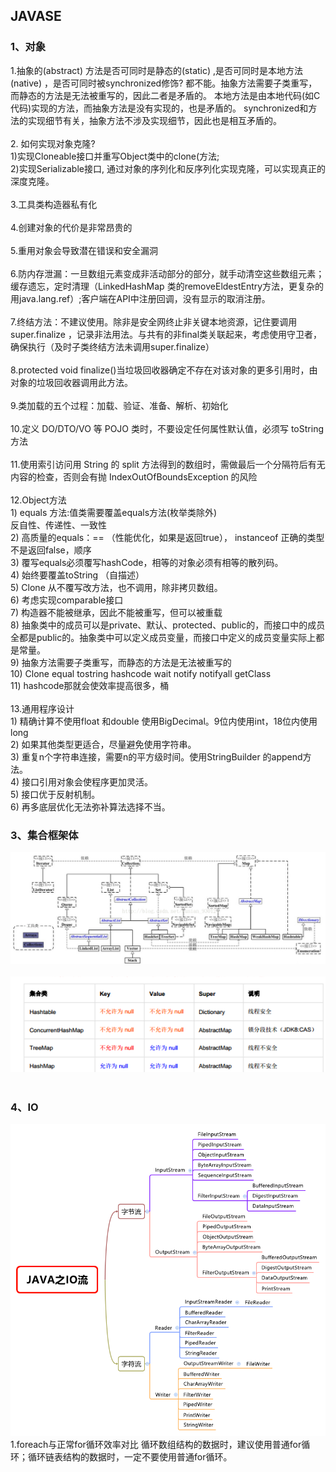 ## JAVASE
### 1、对象
1.抽象的(abstract) 方法是否可同时是静态的(static) ,是否可同时是本地方法(native) ，是否可同时被synchronized修饰?
都不能。抽象方法需要子类重写，而静态的方法是无法被重写的，因此二者是矛盾的。
本地方法是由本地代码(如C代码)实现的方法，而抽象方法是没有实现的，也是矛盾的。
synchronized和方法的实现细节有关，抽象方法不涉及实现细节，因此也是相互矛盾的。
<br><br> 2. 如何实现对象克隆?
 <br> 1)实现Cloneable接口并重写Object类中的clone(方法;
  <br>2)实现Serializable接口, 通过对象的序列化和反序列化实现克隆，可以实现真正的深度克隆。
 <br><br> 3.工具类构造器私有化
 <br><br> 4.创建对象的代价是非常昂贵的
 <br><br> 5.重用对象会导致潜在错误和安全漏洞
 <br><br> 6.防内存泄漏：一旦数组元素变成非活动部分的部分，就手动清空这些数组元素；缓存遗忘，定时清理（LinkedHashMap 类的removeEldestEntry方法，更复杂的用java.lang.ref）;客户端在API中注册回调，没有显示的取消注册。
<br><br>7.终结方法：不建议使用。除非是安全网终止非关键本地资源，记住要调用super.finalize ，记录非法用法。与共有的非final类关联起来，考虑使用守卫者，确保执行（及时子类终结方法未调用super.finalize）
<br><br>8.protected void   finalize()当垃圾回收器确定不存在对该对象的更多引用时，由对象的垃圾回收器调用此方法。
<br><br>9.类加载的五个过程：加载、验证、准备、解析、初始化
<br><br>10.定义 DO/DTO/VO 等 POJO 类时，不要设定任何属性默认值，必须写 toString 方法
<br><br>11.使用索引访问用 String 的 split 方法得到的数组时，需做最后一个分隔符后有无内容的检查，否则会有抛 IndexOutOfBoundsException 的风险
<br><br>12.Object方法
<br>1)	equals 方法:值类需要覆盖equals方法(枚举类除外)
<br>反自性、传递性、一致性
<br>2)	高质量的equals：== （性能优化，如果是返回true），  instanceof 正确的类型 不是返回false，顺序
<br>3)	覆写equals必须覆写hashCode，相等的对象必须有相等的散列码。
<br>4)	始终要覆盖toString （自描述）
<br>5)	Clone 从不覆写改方法，也不调用，除非拷贝数组。
<br>6)	考虑实现comparable接口
<br>7)	构造器不能被继承，因此不能被重写，但可以被重载
<br>8)	抽象类中的成员可以是private、默认、protected、public的，而接口中的成员全都是public的。抽象类中可以定义成员变量，而接口中定义的成员变量实际上都是常量。
<br>9)	抽象方法需要子类重写，而静态的方法是无法被重写的
<br>10)	Clone equal tostring hashcode wait notify notifyall getClass
<br>11)	hashcode那就会使效率提高很多，桶
<br><br>13.通用程序设计
<br>1)	精确计算不使用float 和double 使用BigDecimal。9位内使用int，18位内使用long
<br>2)	如果其他类型更适合，尽量避免使用字符串。
<br>3)	重复n个字符串连接，需要n的平方级时间。使用StringBuilder 的append方法。
<br>4)	接口引用对象会使程序更加灵活。
<br>5)	接口优于反射机制。
<br>6)	再多底层优化无法弥补算法选择不当。

### 3、集合框架体
![集合](https://github.com/gaoyuanyuan2/notes/blob/master/img/5.png) 
<br><br>
![空值](https://github.com/gaoyuanyuan2/notes/blob/master/img/6.png) 
<br><br>
### 4、IO
![IO流](https://github.com/gaoyuanyuan2/notes/blob/master/img/7.png) 
1.foreach与正常for循环效率对比
循环数组结构的数据时，建议使用普通for循环；循环链表结构的数据时，一定不要使用普通for循环。







